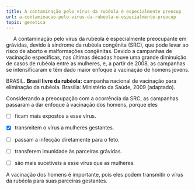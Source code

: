 ```yaml
---
title: A contaminação pelo vírus da rubéola é especialmente preocup
url: a-contaminacao-pelo-virus-da-rubeola-e-especialmente-preocup
topic: genetica
---
```



     A contaminação pelo vírus da rubéola é especialmente preocupante em grávidas, devido à síndrome da rubéola congênita (SRC), que pode levar ao risco de aborto e malformações congênitas. Devido a campanhas de vacinação específicas, nas últimas décadas houve uma grande diminuição de casos de rubéola entre as mulheres, e, a partir de 2008, as campanhas se intensificaram e têm dado maior enfoque à vacinação de homens jovens.

BRASIL. **Brasil livre da rubéola:** campanha nacional de vacinação para eliminação da rubéola. Brasília: Ministério da Saúde, 2009 (adaptado).

Considerando a preocupação com a ocorrência da SRC, as campanhas passaram a dar enfoque à vacinação dos homens, porque eles



- [ ] ficam mais expostos a esse vírus.
- [x] transmitem o vírus a mulheres gestantes.
- [ ] passam a infecção diretamente para o feto.
- [ ] transferem imunidade às parceiras grávidas.
- [ ] são mais sucetíveis a esse vírus que as mulheres.


A vacinação dos homens é importante, pois eles podem transmitir o vírus da rubéola para suas parceiras gestantes.
